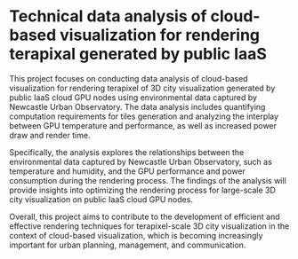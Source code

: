 # Technical data analysis of cloud-based visualization for rendering terapixal generated by public IaaS

This project focuses on conducting data analysis of cloud-based visualization for rendering terapixel of 3D city visualization generated by public IaaS cloud GPU nodes using environmental data captured by Newcastle Urban Observatory. The data analysis includes quantifying computation requirements for tiles generation and analyzing the interplay between GPU temperature and performance, as well as increased power draw and render time.

Specifically, the analysis explores the relationships between the environmental data captured by Newcastle Urban Observatory, such as temperature and humidity, and the GPU performance and power consumption during the rendering process. The findings of the analysis will provide insights into optimizing the rendering process for large-scale 3D city visualization on public IaaS cloud GPU nodes.

Overall, this project aims to contribute to the development of efficient and effective rendering techniques for terapixel-scale 3D city visualization in the context of cloud-based visualization, which is becoming increasingly important for urban planning, management, and communication.